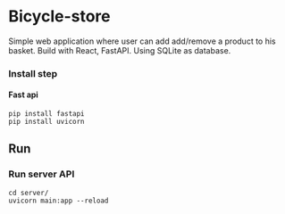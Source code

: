 # Bicycle-store
Simple web application where user can add add/remove a product to his basket. Build with React, FastAPI. Using SQLite as database.

### Install step
#### Fast api
```
pip install fastapi
pip install uvicorn
```




## Run
### Run server API
```
cd server/
uvicorn main:app --reload
```
